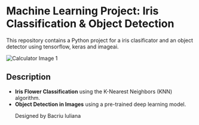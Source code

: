 <!DOCTYPE html>
<html lang="en">
<head>
<meta charset="UTF-8">
<meta name="viewport" content="width=device-width, initial-scale=1.0">

</head>
<body>

<h1>Machine Learning Project: Iris Classification & Object Detection</h1>

<p>This repository contains a Python project for a iris clasificator and an object detector using  tensorflow, keras and imageai.</p>

<img src="![image](https://github.com/user-attachments/assets/e8291fc0-ebc3-4b9e-b7f5-f0a200155435)8" alt="Calculator Image 1">


<h2>Description</h2>

<ul>
  <li><strong>Iris Flower Classification</strong> using the K-Nearest Neighbors (KNN) algorithm.</li>
  <li><strong>Object Detection in Images</strong> using a pre-trained deep learning model.</li>



<p>Designed by Bacriu Iuliana</p>

</body>
</html>
